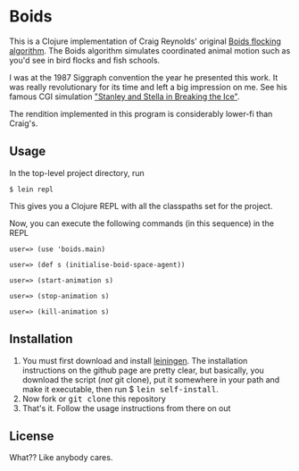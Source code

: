 Boids
=====
This is a Clojure implementation of Craig Reynolds' original [Boids
flocking algorithm](http://www.red3d.com/cwr/boids/).  The Boids
algorithm simulates coordinated animal motion such as you'd see in
bird flocks and fish schools.

I was at the 1987 Siggraph convention the year he presented this
work. It was really revolutionary for its time and left a big
impression on me.  See his famous CGI simulation ["Stanley and Stella
in Breaking the
Ice"](http://www.youtube.com/watch?v=3bTqWsVqyzE&NR=1).



The rendition implemented in this program is considerably lower-fi
than Craig's.

Usage
-----

In the top-level project directory, run

    $ lein repl

This gives you a Clojure REPL with all the classpaths set for the
project.

Now, you can execute the following commands (in this sequence) in the REPL

    user=> (use 'boids.main)

    user=> (def s (initialise-boid-space-agent))

    user=> (start-animation s)

    user=> (stop-animation s)

    user=> (kill-animation s)

Installation
------------
1. You must first download and install
   [leiningen](http://github.com/technomancy/leiningen).  The
   installation instructions on the github page are pretty clear, but
   basically, you download the script (_not_ git clone), put it
   somewhere in your path and make it executable, then run 
    $ <tt>lein self-install</tt>.
2. Now fork or <tt>git clone</tt> this repository
3. That's it.  Follow the usage instructions from there on out


License
-------
What??  Like anybody cares.
